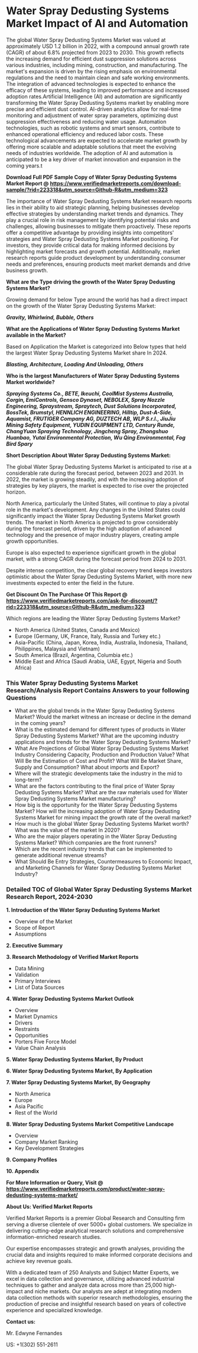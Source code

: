 <meta name="title" content="Global Water Spray Dedusting Systems Market Impact of AI and Automation"><meta name="description" content="The global Water Spray Dedusting Systems Market was valued at approximately USD 1.2 billion in 2022, with a compound annual growth rate (CAGR) of about 6.8% projected fro"><meta name="title" content="Water Spray Dedusting Systems Market Size, Share, Scope, Trends, Growth, Opportunities, Analysis, Forecast"><h1>Water Spray Dedusting Systems Market Impact of AI and Automation</h1>The global Water Spray Dedusting Systems Market was valued at approximately USD 1.2 billion in 2022, with a compound annual growth rate (CAGR) of about 6.8% projected from 2023 to 2030. This growth reflects the increasing demand for efficient dust suppression solutions across various industries, including mining, construction, and manufacturing. The market's expansion is driven by the rising emphasis on environmental regulations and the need to maintain clean and safe working environments. The integration of advanced technologies is expected to enhance the efficacy of these systems, leading to improved performance and increased adoption rates.Artificial Intelligence (AI) and automation are significantly transforming the Water Spray Dedusting Systems market by enabling more precise and efficient dust control. AI-driven analytics allow for real-time monitoring and adjustment of water spray parameters, optimizing dust suppression effectiveness and reducing water usage. Automation technologies, such as robotic systems and smart sensors, contribute to enhanced operational efficiency and reduced labor costs. These technological advancements are expected to accelerate market growth by offering more scalable and adaptable solutions that meet the evolving needs of industries worldwide. The adoption of AI and automation is anticipated to be a key driver of market innovation and expansion in the coming years.t</p><p id="" class=""><strong>Download Full PDF Sample Copy of Water Spray Dedusting Systems Market Report @ <a href="https://www.verifiedmarketreports.com/download-sample/?rid=223318&utm_source=Github-R&utm_medium=323" target="_blank">https://www.verifiedmarketreports.com/download-sample/?rid=223318&utm_source=Github-R&utm_medium=323</a></strong></p><p>The importance of&nbsp;Water Spray Dedusting Systems Market research reports lies in their ability to aid strategic planning, helping businesses develop effective strategies by understanding market trends and dynamics. They play a crucial role in risk management by identifying potential risks and challenges, allowing businesses to mitigate them proactively. These reports offer a competitive advantage by providing insights into competitors' strategies and Water Spray Dedusting Systems Market positioning. For investors, they provide critical data for making informed decisions by highlighting market forecasts and growth potential. Additionally, market research reports guide product development by understanding consumer needs and preferences, ensuring products meet market demands and drive business growth.</p><p><strong>What are the&nbsp;Type driving the growth of the Water Spray Dedusting Systems Market?</strong></p><p id="" class="">Growing demand for below Type around the world has had a direct impact on the growth of the Water Spray Dedusting Systems Market:</p><em><strong>Gravity, Whirlwind, Bubble, Others</strong></em></p><strong>What are the&nbsp;Applications&nbsp;of Water Spray Dedusting Systems Market available in the Market?</strong></p><p id="" class="">Based on Application the Market is categorized into Below types that held the largest Water Spray Dedusting Systems Market share In 2024.</p><em><strong>Blasting, Architecture, Loading And Unloading, Others</strong></em></p><strong>Who is the largest Manufacturers of Water Spray Dedusting Systems Market worldwide?</strong></p><p><em><strong>Spraying Systems Co., BETE, Ikeuchi, CoolMist Systems Australia, Corgin, EmiControls, Gensco Dynaset, NEBOLEX, Spray Nozzle Engineering, Spraystream, Spraytech, Dust Solutions Incorporated, BossTek, Brumstyl, HENNLICH ENGINEERING, Hilltip, Dust-A-Side, Aquamist, FRUTIGER Company AG, DUZTECH AB, WLP S.r.l., JiuJiu Mining Safety Equipment, YUDIN EQUIPMENT LTD, Century Runde, ChangYuan Spraying Technology, Jingcheng Spray, Zhongshuo Huanbao, Yutai Environmental Protection, Wu Qing Environmental, Fog Bird Spary</strong></em></p><p id="" class=""><strong>Short Description About Water Spray Dedusting Systems Market:</strong></p><p>The global Water Spray Dedusting Systems Market is anticipated to rise at a considerable rate during the forecast period, between 2023 and 2031. In 2022, the market is growing steadily, and with the increasing adoption of strategies by key players, the market is expected to rise over the projected horizon.</p><p>North America, particularly the United States, will continue to play a pivotal role in the market's development. Any changes in the United States could significantly impact the Water Spray Dedusting Systems Market growth trends. The market in North America is projected to grow considerably during the forecast period, driven by the high adoption of advanced technology and the presence of major industry players, creating ample growth opportunities.</p><p>Europe is also expected to experience significant growth in the global market, with a strong CAGR during the forecast period from 2024 to 2031.</p><p>Despite intense competition, the clear global recovery trend keeps investors optimistic about the Water Spray Dedusting Systems Market, with more new investments expected to enter the field in the future.</p><p id="" class=""><strong>Get Discount On The Purchase Of This Report @ <a href="https://www.verifiedmarketreports.com/ask-for-discount/?rid=223318&utm_source=Github-R&utm_medium=323" target="_blank">https://www.verifiedmarketreports.com/ask-for-discount/?rid=223318&utm_source=Github-R&utm_medium=323</a></strong></p>Which regions are leading the Water Spray Dedusting Systems Market?</p><ul><li>North America (United States, Canada and Mexico)</li><li>Europe (Germany, UK, France, Italy, Russia and Turkey etc.)</li><li>Asia-Pacific (China, Japan, Korea, India, Australia, Indonesia, Thailand, Philippines, Malaysia and Vietnam)</li><li>South America (Brazil, Argentina, Columbia etc.)</li><li>Middle East and Africa (Saudi Arabia, UAE, Egypt, Nigeria and South Africa)</li></ul><h3 id="" class="">This Water Spray Dedusting Systems Market Research/Analysis Report Contains Answers to your following Questions</h3><ul><li>What are the global trends in the Water Spray Dedusting Systems Market? Would the market witness an increase or decline in the demand in the coming years?</li><li>What is the estimated demand for different types of products in Water Spray Dedusting Systems Market? What are the upcoming industry applications and trends for the Water Spray Dedusting Systems Market?</li><li>What Are Projections of Global Water Spray Dedusting Systems Market Industry Considering Capacity, Production and Production Value? What Will Be the Estimation of Cost and Profit? What Will Be Market Share, Supply and Consumption? What about imports and Export?</li><li>Where will the strategic developments take the industry in the mid to long-term?</li><li>What are the factors contributing to the final price of Water Spray Dedusting Systems Market? What are the raw materials used for Water Spray Dedusting Systems Market manufacturing?</li><li>How big is the opportunity for the Water Spray Dedusting Systems Market? How will the increasing adoption of Water Spray Dedusting Systems Market for mining impact the growth rate of the overall market?</li><li>How much is the global Water Spray Dedusting Systems Market worth? What was the value of the market In 2020?</li><li>Who are the major players operating in the Water Spray Dedusting Systems Market? Which companies are the front runners?</li><li>Which are the recent industry trends that can be implemented to generate additional revenue streams?</li><li>What Should Be Entry Strategies, Countermeasures to Economic Impact, and Marketing Channels for Water Spray Dedusting Systems Market Industry?</li></ul><h3 id="" class="">Detailed TOC of Global Water Spray Dedusting Systems Market Research Report, 2024-2030</h3><p id="" class=""><strong>1. Introduction of the Water Spray Dedusting Systems Market</strong></p><ul><li>Overview of the Market</li><li>Scope of Report</li><li>Assumptions</li></ul><p id="" class=""><strong>2. Executive Summary</strong></p><p id="" class=""><strong>3. Research Methodology of Verified Market Reports</strong></p><ul><li>Data Mining</li><li>Validation</li><li>Primary Interviews</li><li>List of Data Sources</li></ul><p id="" class=""><strong>4. Water Spray Dedusting Systems Market Outlook</strong></p><ul><li>Overview</li><li>Market Dynamics</li><li>Drivers</li><li>Restraints</li><li>Opportunities</li><li>Porters Five Force Model</li><li>Value Chain Analysis</li></ul><p id="" class=""><strong>5. Water Spray Dedusting Systems Market, By Product</strong></p><p id="" class=""><strong>6. Water Spray Dedusting Systems Market, By Application</strong></p><p id="" class=""><strong>7. Water Spray Dedusting Systems Market, By Geography</strong></p><ul><li>North America</li><li>Europe</li><li>Asia Pacific</li><li>Rest of the World</li></ul><p id="" class=""><strong>8. Water Spray Dedusting Systems Market Competitive Landscape</strong></p><ul><li>Overview</li><li>Company Market Ranking</li><li>Key Development Strategies</li></ul><p id="" class=""><strong>9. Company Profiles</strong></p><p id="" class=""><strong>10. Appendix</strong></p><p id="" class=""><strong>For More Information or Query, Visit @ <a href="https://www.verifiedmarketreports.com/product/water-spray-dedusting-systems-market/" target="_blank">https://www.verifiedmarketreports.com/product/water-spray-dedusting-systems-market/</a></strong></p><p id="" class=""><strong>About Us: Verified Market Reports</strong></p><p id="" class="">Verified Market Reports is a premier Global Research and Consulting firm serving a diverse clientele of over 5000+ global customers. We specialize in delivering cutting-edge analytical research solutions and comprehensive information-enriched research studies.</p><p id="" class="">Our expertise encompasses strategic and growth analyses, providing the crucial data and insights required to make informed corporate decisions and achieve key revenue goals.</p><p id="" class="">With a dedicated team of 250 Analysts and Subject Matter Experts, we excel in data collection and governance, utilizing advanced industrial techniques to gather and analyze data across more than 25,000 high-impact and niche markets. Our analysts are adept at integrating modern data collection methods with superior research methodologies, ensuring the production of precise and insightful research based on years of collective experience and specialized knowledge.</p><p id="" class=""><strong>Contact us:</strong></p><p id="" class="">Mr. Edwyne Fernandes</p><p id="" class="">US: +1(302) 551-2611</p>